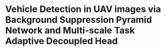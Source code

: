 # Vehicle Detection in UAV images via Background Suppression Pyramid Network and Multi-scale Task Adaptive Decoupled Head

